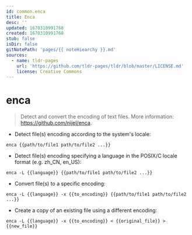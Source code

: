 ```yaml
---
id: common.enca
title: Enca
desc: ''
updated: 1670310991768
created: 1670310991768
stub: false
isDir: false
gitNotePath: 'pages/{{ noteHiearchy }}.md'
sources:
  - name: tldr-pages
    url: 'https://github.com/tldr-pages/tldr/blob/master/LICENSE.md'
    license: Creative Commons
---
```

# enca

> Detect and convert the encoding of text files.
> More information: <https://github.com/nijel/enca>.

- Detect file(s) encoding according to the system's locale:

`enca {{path/to/file1 path/to/file2 ...}}`

- Detect file(s) encoding specifying a language in the POSIX/C locale format (e.g. zh_CN, en_US):

`enca -L {{language}} {{path/to/file1 path/to/file2 ...}}`

- Convert file(s) to a specific encoding:

`enca -L {{language}} -x {{to_encoding}} {{path/to/file1 path/to/file2 ...}}`

- Create a copy of an existing file using a different encoding:

`enca -L {{language}} -x {{to_encoding}} < {{original_file}} > {{new_file}}`

